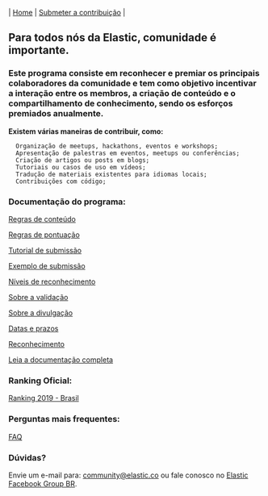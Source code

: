 | [Home](https://elastic.github.io/Elastic-Contributor-Program/) | [Submeter a contribuição](https://github.com/elastic/Elastic-Contributor-Program/issues) |

## Para todos nós da Elastic, comunidade é importante. ##

### Este programa consiste em reconhecer e premiar os principais colaboradores da comunidade e tem como objetivo incentivar a interação entre os membros, a criação de conteúdo e o compartilhamento de conhecimento, sendo os esforços premiados anualmente.

**Existem várias maneiras de contribuir, como:**

      Organização de meetups, hackathons, eventos e workshops;
      Apresentação de palestras em eventos, meetups ou conferências;
      Criação de artigos ou posts em blogs;
      Tutoriais ou casos de uso em vídeos;
      Tradução de materiais existentes para idiomas locais;
      Contribuições com código;

### Documentação do programa: ###

[Regras de conteúdo](https://elastic.github.io/Elastic-Contributor-Program/regras-conteudo)

[Regras de pontuação](https://elastic.github.io/Elastic-Contributor-Program/regras-pontuacao)

[Tutorial de submissão](https://elastic.github.io/Elastic-Contributor-Program/tutorial-submissao)

[Exemplo de submissão](https://elastic.github.io/Elastic-Contributor-Program/exemplo-submissao)

[Níveis de reconhecimento](https://elastic.github.io/Elastic-Contributor-Program/niveis-reconhecimento)

[Sobre a validação](https://elastic.github.io/Elastic-Contributor-Program/validacao)

[Sobre a divulgação](https://elastic.github.io/Elastic-Contributor-Program/divulgacao)

[Datas e prazos](https://elastic.github.io/Elastic-Contributor-Program/datas-prazos)

[Reconhecimento](https://elastic.github.io/Elastic-Contributor-Program/reconhecimento)

[Leia a documentação completa](https://elastic.github.io/Elastic-Contributor-Program/portuguese-br)

### Ranking Oficial: ###

[Ranking 2019 - Brasil](https://elastic.github.io/Elastic-Contributor-Program/ranking-piloto)

### Perguntas mais frequentes: ###

[FAQ](https://elastic.github.io/Elastic-Contributor-Program/faq)

### Dúvidas? ###

Envie um e-mail para: community@elastic.co ou fale conosco no [Elastic Facebook Group BR](https://www.facebook.com/groups/2538162326271261).
